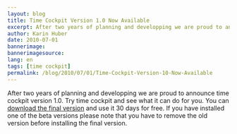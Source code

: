 ```yaml
---
layout: blog
title: Time Cockpit Version 1.0 Now Available
excerpt: After two years of planning and developping we are proud to announce time cockpit version 1.0. Try time cockpit and see what it can do for you. You can download the final version and use it 30 days for free. If you have installed one of the beta versions please note that you have to remove the old version before installing the final version.
author: Karin Huber
date: 2010-07-01
bannerimage: 
bannerimagesource: 
lang: en
tags: [time cockpit]
permalink: /blog/2010/07/01/Time-Cockpit-Version-10-Now-Available
---
```


<p>After two years of planning and developping we are proud to announce time cockpit version 1.0. Try time cockpit and see what it can do for you. You can <a href="{{site.baseurl}}/create-trial-account/">download the final version</a> and use it 30 days for free. If you have installed one of the beta versions please note that you have to remove the old version before installing the final version.</p>
